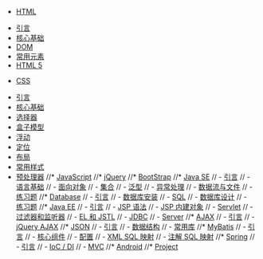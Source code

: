 * [HTML](html/README.md)
 - [引言](html/intro.md)
 - [核心基础](html/basic.md)
 - [DOM](html/dom.md)
 - [常用元素](html/element.md)
 - [HTML 5](html/html5.md)
* [CSS](css/README.md)
 - [引言](css/intro.md)
 - [核心基础](css/basic.md)
 - [选择器](css/selector.md)
 - [盒子模型](css/box_model.md)
 - [浮动](css/float.md)
 - [定位](css/position.md)
 - [布局](css/layout.md)
 - [常用样式](css/style.md)
 - [预处理器](css/preprocessor.md)
//* [JavaScript](javascript/README.md)
//* [jQuery](jquery/README.md)
//* [BootStrap](bootstrap/README.md)
//* [Java SE](javase/README.md)
// - [引言](javase/intro.md)
// - [语言基础](javase/basic.md)
// - [面向对象](javase/oop.md)
// - [集合](javase/collection.md)
// - [泛型](javase/generics.md)
// - [异常处理](javase/exception.md)
// - [数据流与文件](javase/io.md)
// - [练习题](javase/exercise.md)
//* [Database](database/README.md)
// - [引言](database/intro.md)
// - [数据库安装](database/install.md)
// - [SQL](database/sql.md)
// - [数据库设计](database/design.md)
// - [练习题](database/exercise.md)
//* [Java EE](javaee/README.md)
// - [引言](javaee/intro.md)
// - [JSP 语法](javaee/jsp.md)
// - [JSP 内建对象](javaee/implicit_object.md)
// - [Servlet](javaee/servlet.md)
// - [过滤器和监听器](javaee/filter_listener.md)
// - [EL 和 JSTL](javaee/el_jstl.md)
// - [JDBC](javaee/jdbc.md)
// - [Server](javaee/server.md)
//* [AJAX](ajax/README.md)
// - [引言](ajax/intro.md)
// - [jQuery AJAX](ajax/jquery_ajax.md)
//* [JSON](json/README.md)
// - [引言](json/intro.md)
// - [数据结构](json/data_format.md)
// - [常用库](json/lib.md)
//* [MyBatis](mybatis/README.md)
// - [引言](mybatis/intro.md)
// - [核心组件](mybatis/component.md)
// - [配置](mybatis/configuration.md)
// - [XML SQL 映射](mybatis/xml_sql_mapping.md)
// - [注解 SQL 映射](mybatis/annotation_sql_mapping.md)
//* [Spring](spring/README.md)
// - [引言](spring/intro.md)
// - [IoC / DI](spring/ioc_di.md)
// - [MVC](spring/mvc.md)
//* [Android](android/README.md)
//* [Project](project/README.md)